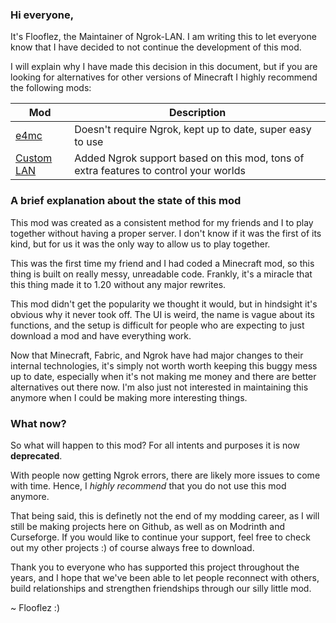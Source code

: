 ### Hi everyone,

It's Flooflez, the Maintainer of Ngrok-LAN.
I am writing this to let everyone know that I have decided to not continue the development of this mod. 

I will explain why I have made this decision in this document, but if you are looking for alternatives for other versions of Minecraft I highly recommend the following mods:

| Mod          | Description                                                                          |
|--------------|--------------------------------------------------------------------------------------|
| [e4mc](https://modrinth.com/mod/e4mc)         | Doesn't require Ngrok, kept up to date, super easy to use                            |
| [Custom LAN](https://modrinth.com/mod/custom-lan)   | Added Ngrok support based on this mod, tons of extra features to control your worlds |

### A brief explanation about the state of this mod
This mod was created as a consistent method for my friends and I to play together without having a proper server. I don't know if it was the first of its kind, but for us it was the only way to allow us to play together.

This was the first time my friend and I had coded a Minecraft mod, so this thing is built on really messy, unreadable code. Frankly, it's a miracle that this thing made it to 1.20 without any major rewrites. 

This mod didn't get the popularity we thought it would, but in hindsight it's obvious why it never took off. The UI is weird, the name is vague about its functions, and the setup is difficult for people who are expecting to just download a mod and have everything work.

Now that Minecraft, Fabric, and Ngrok have had major changes to their internal technologies, it's simply not worth worth keeping this buggy mess up to date, especially when it's not making me money and there are better alternatives out there now. I'm also just not interested in maintaining this anymore when I could be making more interesting things. 

### What now?
So what will happen to this mod? For all intents and purposes it is now **deprecated**.

With people now getting Ngrok errors, there are likely more issues to come with time. Hence, I *highly recommend* that you do not use this mod anymore.

That being said, this is definetly not the end of my modding career, as I will still be making projects here on Github, as well as on Modrinth and Curseforge. If you would like to continue your support, feel free to check out my other projects :) of course always free to download.

Thank you to everyone who has supported this project throughout the years, and I hope that we've been able to let people reconnect with others, build relationships and strengthen friendships through our silly little mod.

~ Flooflez :)
